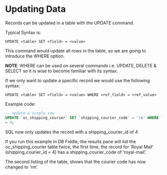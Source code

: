 # Updating Data

Records can be updated in a table with the UPDATE command.

Typical Syntax is:

```
UPDATE <table> SET <field> = <value>
```

This command would update all rows in the table, so we are going to introduce the WHERE option.

**NOTE**: WHERE can be used on several commands i.e. UPDATE, DELETE & SELECT so it is wise to 
become familiar with its syntax.

If we only want to update a specific record we would use the following syntax:

```
UPDATE <table> SET <field> = <value> WHERE <ref_field> = <ref_value>
```

Example code:

```sql
-- update a single row
UPDATE `oc_shipping_courier` SET `shipping_courier_code` = 'rm' WHERE `shipping_courier_id` 
= 4;
```

SQL now only updates the record with a shipping_courier_id of 4

If you run this example in DB Fiddle, the results pane will list the oc_shipping_courier table twice, 
the first time, the record for ‘Royal Mail’ (shipping_courier_id = 4) has a shipping_courier_code of 
‘royal-mail’.

The second listing of the table, shows that the courier code has now changed to ‘rm’.
